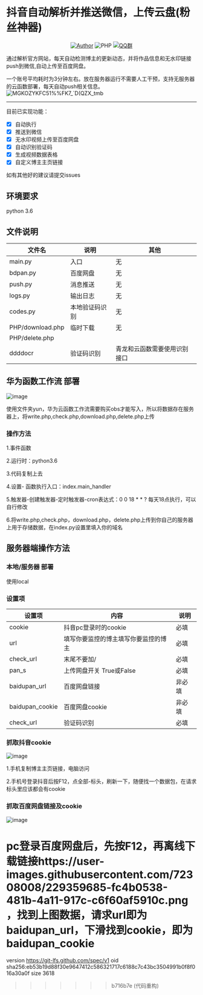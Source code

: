 # 抖音自动解析并推送微信，上传云盘(粉丝神器)

<p align="center">
    <a href="https://github.com/raindrop-hb"><img alt="Author" src="https://img.shields.io/badge/author-raindrop-blueviolet"/></a>
    <img alt="PHP" src="https://img.shields.io/badge/code-Python-success"/></a>
    <a href="https://jq.qq.com/?_wv=1027&k=fzhZMSbP"><img alt="QQ群" src="https://img.shields.io/badge/QQ-交流群-blackviolet"/></a>
</p>


通过解析官方网站，每天自动检测博主的更新动态，并将作品信息和无水印链接push到微信,自动上传至百度网盘。

一个账号平均耗时为3分钟左右。放在服务器运行不需要人工干预，支持无服务器的云函数部署，每天自动push相关信息。
![MGKOZYKFC51%%FK7_`D(QZX_tmb](https://github.com/raindrop-hb/douyin/assets/72308008/dbff64ea-192c-449e-add6-8b12041c89dc)




------
目前已实现功能：


- [x] 自动执行
- [x] 推送到微信
- [x] 无水印视频上传至百度网盘
- [x] 自动识别验证码
- [x] 生成视频数据表格
- [x] 自定义博主主页链接

如有其他好的建议请提交issues

## 环境要求
python 3.6 

## 文件说明
| 文件名 | 说明|其他|
| -------- | ----- | ----- |
| main.py | 入口 |无|
| bdpan.py | 百度网盘 |无|
| push.py | 消息推送 |无|
| logs.py | 输出日志 |无|
| codes.py | 本地验证码识别 |无|
| PHP/download.php | 临时下载 |无|
| PHP/delete.php | |
| ddddocr | 验证码识别 |青龙和云函数需要使用识别接口|

## 华为函数工作流 部署

![image](https://user-images.githubusercontent.com/72308008/229360945-c35c5cca-88bb-4c70-95a7-cda7cc409f7c.png)



使用文件夹yun，华为云函数工作流需要购买obs才能写入，所以将数据存在服务器上，将write.php,check.php,download.php,delete.php上传

### 操作方法

1.事件函数

2.运行时：python3.6

3.代码复制上去

4.设置-
函数执行入口：index.main_handler

5.触发器-创建触发器-定时触发器-cron表达式：0 0 18 * * ? 每天18点执行，可以自行修改

6.将write.php,check.php，download.php，delete.php上传到你自己的服务器上用于存储数据，在index.py设置里填入你的域名

## 服务器端操作方法

### 本地/服务器 部署

使用local

### 设置项


| 设置项 |  内容  |说明|
| -------- | ----- |----- |
|cookie|抖音pc登录时的cookie|必填|
|url|填写你要监控的博主填写你要监控的博主|必填|
|check_url|末尾不要加/|必填|
|pan_s|上传网盘开关 True或False|必填|
|baidupan_url|百度网盘链接|非必填|
|baidupan_cookie|百度网盘cookie|非必填|
|check_url|验证码识别|必填|




### 抓取抖音cookie
![image](https://user-images.githubusercontent.com/72308008/227768965-298d07e7-d75f-4861-8e7a-dc313484a90b.png)

1.手机复制博主主页链接，电脑访问

2.手机号登录抖音后按F12，点全部-标头，刷新一下，随便找一个数据包，在请求标头里应该都会有cookie

### 抓取百度网盘链接及cookie
![image](https://user-images.githubusercontent.com/72308008/229359685-fc4b0538-481b-4a11-917c-c6f60af5910c.png)

pc登录百度网盘后，先按F12，再离线下载链接https://user-images.githubusercontent.com/72308008/229359685-fc4b0538-481b-4a11-917c-c6f60af5910c.png
，找到上图数据，请求url即为baidupan_url，下滑找到cookie，即为baidupan_cookie
=======
version https://git-lfs.github.com/spec/v1
oid sha256:eb53b19d88f30e9647412c586321717c6188c7c43bc3504991b0f8f016a30a0f
size 3618
>>>>>>> b716b7e (代码重构)
